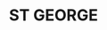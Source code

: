---
lastmod: '2025-04-06T06:05:20+00:00'
latitude: -35.03262153
layout: suburb
longitude: 150.2223806
postcode: '2622'
state: NSW
title: ST GEORGE
url: /nsw/st-george/
---